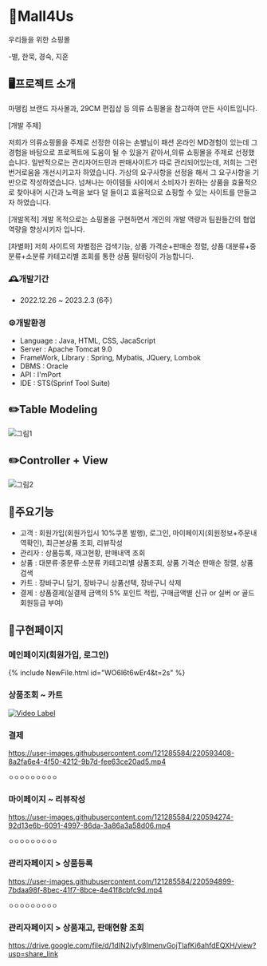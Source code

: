 # 👗Mall4Us 
우리들을 위한 쇼핑몰

-별, 한묵, 경숙, 지훈

## 🖥️프로젝트 소개
마뗑킴 브랜드 자사몰과, 29CM 편집샵 등 의류 쇼핑몰을 참고하여 만든 사이트입니다.


[개발 주제]

저희가 의류쇼핑몰을 주제로 선정한 이유는 손별님이 패션 온라인 MD경험이 있는데 그 경험을 바탕으로 프로젝트에 도움이 될 수 있을거 같아서,의류 쇼핑몰을 주제로 선정했습니다.
일반적으로는 관리자어드민과 판매사이트가 따로 관리되어있는데, 저희는 그런 번거로움을 개선시키고자 하였습니다.
가상의 요구사항을 선정을 해서 그 요구사항을 기반으로 작성하였습니다.
넘쳐나는 아이템들 사이에서 소비자가 원하는 상품을 효율적으로 찾아내어 시간과 노력을 보다 덜 들이고 효율적으로 쇼핑할 수 있는 사이트를 만들고자 하였습니다.


[개발목적]
개발 목적으로는 쇼핑몰을 구현하면서 개인의 개발 역량과 팀원들간의 협업 역량을 향상시키자 입니다.

[차별화]
저희 사이트의 차별점은 검색기능, 상품 가격순+판매순 정렬, 상품 대분류+중분류+소분류 카테고리별 조회를 통한 상품 필터링이 가능합니다.



### 🕰️개발기간
- 2022.12.26 ~ 2023.2.3 (6주)

### ⚙️개발환경
- Language : Java, HTML, CSS, JacaScript
- Server : Apache Tomcat 9.0
- FrameWork, Library : Spring, Mybatis, JQuery, Lombok
- DBMS : Oracle
- API : I'mPort
- IDE : STS(Sprinf Tool Suite)


## ✏️Table Modeling
![그림1](https://user-images.githubusercontent.com/121285584/220585585-35f6e546-9f97-4d86-8b9c-3467deefbd7f.png)

## ✏️Controller + View
![그림2](https://user-images.githubusercontent.com/121285584/220586394-6f0e6751-37e0-41dc-9393-bd3beaacad92.png)



## 📌주요기능
- 고객 : 회원가입(회원가입시 10%쿠폰 발행), 로그인, 마이페이지(회원정보+주문내역확인), 최근본상품 조회, 리뷰작성
- 관리자 : 상품등록, 재고현황, 판매내역 조회
- 상품 : 대분류·중분류·소분류 카테고리별 상품조회, 상품 가격순 판매순 정렬, 상품검색
- 카트 : 장바구니 담기, 장바구니 상품선택, 장바구니 삭제
- 결제 : 상품결제(실결제 금액의 5% 포인트 적립, 구매금액별 신규 or 실버 or 골드 회원등급 부여)


## 📄구현페이지
### 메인페이지(회원가입, 로그인)

{% include NewFile.html id="WO6l6t6wEr4&t=2s" %}




### 상품조회 ~ 카트


[![Video Label](http://img.youtube.com/vi/7Ce096QCC00/0.jpg)](https://youtu.be/7Ce096QCC00)


### 결제

https://user-images.githubusercontent.com/121285584/220593408-8a2fa6e4-4f50-4212-9b7d-fee63ce20ad5.mp4

`ㅇㅇㅇㅇㅇㅇㅇㅇㅇ`

### 마이페이지 ~ 리뷰작성

https://user-images.githubusercontent.com/121285584/220594274-92d13e6b-6091-4997-86da-3a86a3a58d06.mp4

`ㅇㅇㅇㅇㅇㅇㅇㅇㅇ`

### 관리자페이지 > 상품등록

https://user-images.githubusercontent.com/121285584/220594899-7bdaa98f-8bec-41f7-8bce-4e41f8cbfc9d.mp4

`ㅇㅇㅇㅇㅇㅇㅇㅇㅇ`

### 관리자페이지 > 상품재고, 판매현황 조회

https://drive.google.com/file/d/1dIN2iyfy8ImenvGojTlafKi6ahfdEQXH/view?usp=share_link
